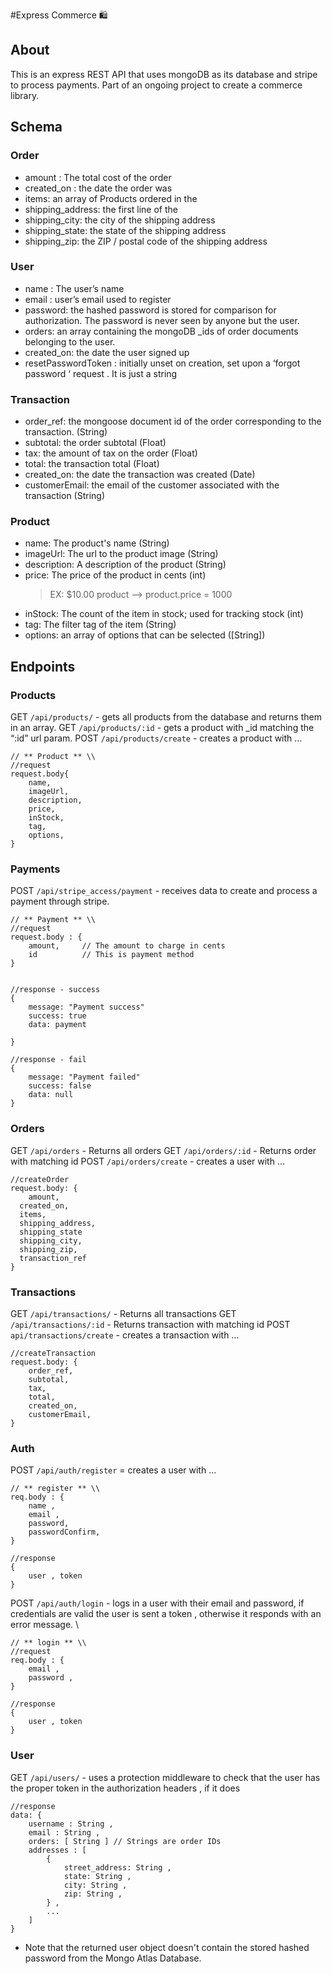 #Express Commerce 🛍


## About
This is an express REST API that uses mongoDB as its database and stripe to process payments. Part of an ongoing project to create a commerce library. 

## Schema 
### Order
* amount  : The total cost of the order
* created_on :  the date the order was 
* items: an array of Products ordered in the 
* shipping_address: the first line of the 
* shipping_city: the city of the shipping address 
* shipping_state: the state of the shipping address
* shipping_zip: the ZIP / postal code of the shipping address	

### User
* name : The user’s name
* email : user’s email used to register
* password: the hashed password is stored for comparison for authorization. The password is never seen  by anyone but the user. 
* orders: an array containing the mongoDB _ids of order documents belonging to the user.  
* created_on: the date the user signed up
* resetPasswordToken : initially unset on creation, set upon a ‘forgot password ‘ request . It is just a string 

### Transaction
* order_ref: the mongoose document id of the order corresponding to the transaction. (String) 
* subtotal: the order subtotal (Float)
* tax: the amount of tax on the order (Float)
* total: the transaction total (Float)
* created_on: the date the transaction was created (Date) 
* customerEmail: the email of the customer associated with the transaction (String)

### Product
* name: The product's name (String)
* imageUrl: The url to the product image (String)
* description: A description of the product (String)
* price: The price of the product in cents (int) 
    > EX: $10.00 product --> product.price = 1000
* inStock: The count of the item in stock; used for tracking stock (int)
* tag: The filter tag of the item (String)
* options: an array of options that can be selected ([String])


## Endpoints

### Products
GET  `/api/products/` - gets all products from the database and returns them in an array. 
GET `/api/products/:id` - gets a product with _id matching the “:id” url param. 
POST `/api/products/create` - creates a product with ...
```
// ** Product ** \\
//request
request.body{
    name, 
    imageUrl, 
    description, 
    price,
    inStock,
    tag,
    options,
}

```

### Payments

POST `/api/stripe_access/payment` - receives data to create and process a payment through stripe. 

```
// ** Payment ** \\
//request
request.body : {
	amount, 	// The amount to charge in cents 
	id 			// This is payment method
}


//response - success
{
	message: "Payment success"
	success: true
	data: payment

}

//response - fail
{
	message: "Payment failed"
	success: false
    data: null
}

```


### Orders
GET  `/api/orders` - Returns all orders 
GET  `/api/orders/:id` - Returns order with matching id
POST `/api/orders/create`  - creates a  user with …

```
//createOrder
request.body: {
 	amount,
  created_on,
  items,
  shipping_address,
  shipping_state
  shipping_city,
  shipping_zip,
  transaction_ref       
}
```




### Transactions
GET  `/api/transactions/` - Returns all transactions 
GET  `/api/transactions/:id` - Returns transaction with matching id
POST  `api/transactions/create`  - creates a transaction with …
```
//createTransaction
request.body: { 
	order_ref, 
	subtotal, 
	tax, 
	total, 
	created_on,
	customerEmail,
}
```


### Auth 
POST `/api/auth/register`  = creates a user with … 
```
// ** register ** \\
req.body : { 
	name , 
	email , 
	password, 
	passwordConfirm,
}

//response 
{
	user , token
}
```


POST `/api/auth/login` - logs in a user with their email and password, if credentials are valid the user is sent a token , otherwise it responds with an error message. \

```
// ** login ** \\
//request
req.body : {
	email ,
	password , 
}

//response 
{
	user , token
}
```


### User 
GET `/api/users/`  - uses a protection middleware to check that the user has the proper token in the authorization headers , if it does

```
//response
data: { 
	username : String ,
	email : String ,
	orders: [ String ] // Strings are order IDs 
	addresses : [
		{
			street_address: String ,
			state: String , 
			city: String , 
			zip: String , 
		} ,
		... 
	]
}
```

* Note that the returned user object doesn't contain the stored hashed password from the Mongo Atlas Database. 

